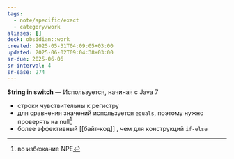 ```yaml
---
tags:
  - note/specific/exact
  - category/work
aliases: []
deck: obsidian::work
created: 2025-05-31T04:09:05+03:00
updated: 2025-06-02T09:04:38+03:00
sr-due: 2025-06-06
sr-interval: 4
sr-ease: 274
---
```


**String in switch**
—
Используется, начиная с Java 7
- строки чувствительны к регистру
- для сравнения значений используется `equals`, поэтому нужно проверять на null[^1]
- более эффективный [[байт-код]] , чем для конструкций `if-else`

[^1]: во избежание NPE
